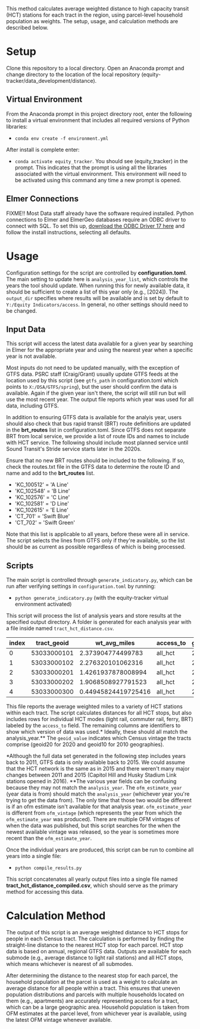 This method calculates average weighted distance to high capacity transit (HCT) stations for each tract in the region, using parcel-level household population as weights. The setup, usage, and calculation methods are described below. 

# Setup
Clone this repository to a local directory. Open an Anaconda prompt and change directory to the location of the local repository (equity-tracker/data_development/distance). 

## Virtual Environment
From the Anaconda prompt in this project directory root, enter the following to install a virtual environment that includes all required versions of Python libraries:
 - `conda env create -f environment.yml`

After install is complete enter: 
- `conda activate equity_tracker`. 
You should see (equity_tracker) in the prompt. This indicates that the prompt is using all the libraries associated with the virtual environment. This environment will need to be activated using this command any time a new prompt is opened.

## Elmer Connections
FIXME!!
Most Data staff already have the software required installed. Python connections to Elmer and ElmerGeo databases require an ODBC driver to connect with SQL. To set this up, [download the ODBC Driver 17 here](https://go.microsoft.com/fwlink/?linkid=2200732) and follow the install instructions, selecting all defaults.

# Usage
Configuration settings for the script are controlled by **configuration.toml**. The main setting to update here is `analysis_year_list`, which controls the years the tool should update. When running this for newly available data, it should be sufficient to create a list of this year only (e.g., [2024]). The `output_dir` specifies where results will be available and is set by default to `Y:/Equity Indicators/access`. In general, no other settings should need to be changed. 

## Input Data
This script will access the latest data available for a given year by searching in Elmer for the appropriate year and using the nearest year when a specific year is not available. 

Most inputs do not need to be updated manually, with the exception of GTFS data. PSRC staff (Craig/Grant) usually update GTFS feeds at the location used by this script (see `gtfs_path` in configuration.toml which points to `X:/DSA/GTFS/spring`), but the user should confirm the data is available. Again if the given year isn't there, the script will still run but will use the most recent year. The output file reports which year was used for all data, including GTFS.

In addition to ensuring GTFS data is available for the analyis year, users should also check that bus rapid transit (BRT) route definitions are updated in the **brt_routes** list in configuration.toml. Since GTFS does not separate BRT from local service, we provide a list of route IDs and names to include with HCT service. The following should include most planned service until Sound Transit's Stride service starts later in the 2020s. 

Ensure that no new BRT routes should be included to the following. If so, check the routes.txt file in the GTFS data to determine the route ID and name and add to the **brt_routes** list.

- 'KC_100512' = 'A Line'
- 'KC_102548' = 'B Line'
- 'KC_102576' = 'C Line'
- 'KC_102581' = 'D Line'
- 'KC_102615' = 'E Line'
- 'CT_701' = 'Swift Blue'
- 'CT_702' = 'Swift Green'

Note that this list is applicable to all years, before these were all in service. The script selects the lines from GTFS only if they're available, so the list should be as current as possible regardless of which is being processed.

## Scripts
The main script is controlled through `generate_indicatory.py`, which can be run after verifying settings in `configuration.toml` by running:
- `python generate_indicatory.py` (with the equity-tracker virtual environment activated)

This script will process the list of analysis years and store results at the specified output directory. A folder is generated for each analysis year with a file inside named `tract_hct_distance.csv`. 

|index|tract_geoid|wt_avg_miles       |access_to|gtfs_year|ofm_estimate_year|ofm_vintage|geoid_value  |analysis_year|
|-----|-------------|-------------------|---------|---------|-----------------|-----------|-------------|-------------|
|0    |53033000101  |2.373904774499783  |all_hct  |2023     |2023             |2023       |geoid20|2023         |
|1    |53033000102  |2.276320101062316  |all_hct  |2023     |2023             |2023       |geoid20|2023         |
|2    |53033000201  |1.4261937878008994 |all_hct  |2023     |2023             |2023       |geoid20|2023         |
|3    |53033000202  |1.9068508927791523 |all_hct  |2023     |2023             |2023       |geoid20|2023         |
|4    |53033000300  |0.44945824419725416|all_hct  |2023     |2023             |2023       |geoid20|2023         |

This file reports the average weighted miles to a variety of HCT stations within each tract. The script calculates distances for all HCT stops, but also includes rows for individual HCT modes (light rail, commuter rail, ferry, BRT) labeled by the `access_to` field. The remaining columns are identifiers to show which version of data was used.* Ideally, these should all match the analysis_year.** The `geoid_value` indicates which Census vintage the tracts comprise (geoid20 for 2020 and geoid10 for 2010 geographies).

*Although the full data set generated in the following step includes years back to 2011, GTFS data is only available back to 2015. We could assume that the HCT network is the same as in 2015 and there weren't many major changes between 2011 and 2015 (Capitol Hill and Husky Stadium Link stations opened in 2016). 
**The various year fields can be confusing because they may not match the `analysis_year`. The `ofm_estimate_year` (year data is from) should match the `analysis_year` (whichever year you're trying to get the data from). The only time that those two would be different is if an ofm estimate isn't available for that analysis year. `ofm_estimate_year` is different from `ofm_vintage` (which represents the year from which the `ofm_estimate_year` was produced). There are multiple OFM vintages of when the data was published, but this script searches for the when the newest available vintage was released, so the year is sometimes more recent than the `ofm_estimate_year`.

Once the individual years are produced, this script can be run to combine all years into a single file:
- `python compile_results.py`

This script concatenates all yearly output files into a single file named **tract_hct_distance_compiled.csv**, which should serve as the primary method for accessing this data. 

# Calculation Method
The output of this script is an average weighted distance to HCT stops for people in each Census tract. The calculation is performed by finding the straight-line distance to the nearest HCT stop for each parcel. HCT stop data is based on annual, regional GTFS data. Outputs are available for each submode (e.g., average distance to light rail stations) and all HCT stops, which means whichever is nearest of all submodes. 

After determining the distance to the nearest stop for each parcel, the household population at the parcel is used as a weight to calculate an average distance for all people within a tract. This ensures that uneven population distributions and parcels with multiple households located on them (e.g., apartments) are accurately representing access for a tract, which can be a large geographic area. Household population is taken from OFM estimates at the parcel level, from whichever year is available, using the latest OFM vintage whenever available. 
